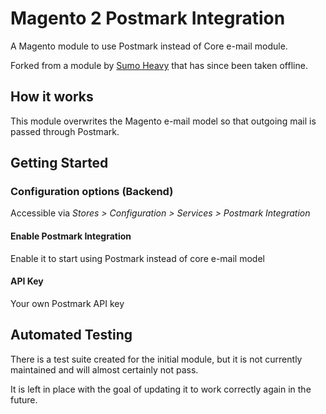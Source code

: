 Magento 2 Postmark Integration
==================
A Magento module to use Postmark instead of Core e-mail module.

Forked from a module by [Sumo Heavy](https://www.sumoheavy.com/) that has since been taken offline.

## How it works
This module overwrites the Magento e-mail model so that outgoing mail is passed through Postmark.


## Getting Started

### Configuration options (Backend)
Accessible via *Stores > Configuration > Services > Postmark Integration*

#### Enable Postmark Integration
Enable it to start using Postmark instead of core e-mail model

#### API Key
Your own Postmark API key


## Automated Testing

There is a test suite created for the initial module, but it is not currently maintained and will almost certainly not pass.

It is left in place with the goal of updating it to work correctly again in the future.
